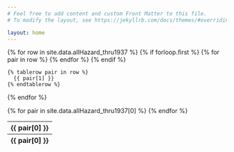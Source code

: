 ```yaml
---
# Feel free to add content and custom Front Matter to this file.
# To modify the layout, see https://jekyllrb.com/docs/themes/#overriding-theme-defaults

layout: home
---
```


<table id="hazard-data" data-order='[[ 2, "asc" ]]'>
  {% for row in site.data.allHazard_thru1937 %}
    {% if forloop.first %}
    <thead><tr>
      {% for pair in row %}
        <th>{{ pair[0] }}</th>
      {% endfor %}
    </tr></thead><tbody>
    {% endif %}

    {% tablerow pair in row %}
      {{ pair[1] }}
    {% endtablerow %}
  {% endfor %}
  </tbody>
  <tfoot>
    {% for pair in site.data.allHazard_thru1937[0] %}
      <th>{{ pair[0] }}</th>
    {% endfor %}
  </tfoot>
  
</table>
<script>
    $(document).ready(function () {
        $("#hazard-data").DataTable({
            orderMulti: true,
            initComplete: function () {
                this.api()
                    .columns()
                    .every(function () {
                        let column = this;
                        let title = column.footer().textContent;
                        // Create input element
                        let input = document.createElement('input');
                        input.placeholder = title;
                        column.footer().replaceChildren(input);
                        // Event listener for user input
                        input.addEventListener('keyup', () => {
                            if (column.search() !== this.value) {
                                column.search(input.value, {
                                    regex: true
                                }).draw();
                            }
                        });
                    });
                }
        });
    });
</script>